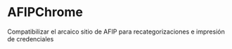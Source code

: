 # AFIPChrome
Compatibilizar el arcaico sitio de AFIP para recategorizaciones e impresión de credenciales
